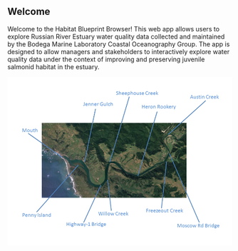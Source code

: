 ## Welcome

Welcome to the Habitat Blueprint Browser! This 
web app allows users to explore Russian River Estuary water quality data 
collected and maintained by the Bodega Marine Laboratory Coastal Oceanography 
Group. The app is designed to allow managers and stakeholders to interactively 
explore water quality data under the context of improving and preserving 
juvenile salmonid habitat in the estuary.

![](landmarks.png)

